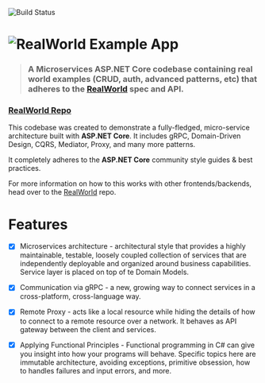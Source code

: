 ![Build Status](https://travis-ci.com/profjordanov/realworld-microservices.svg?branch=master)

# ![RealWorld Example App](logo.png)

> ### A Microservices ASP.NET Core codebase containing real world examples (CRUD, auth, advanced patterns, etc) that adheres to the [RealWorld](https://github.com/gothinkster/realworld) spec and API.


### [RealWorld Repo](https://github.com/gothinkster/realworld)


This codebase was created to demonstrate a fully-fledged, micro-service architecture built with **ASP.NET Core**. It includes gRPC, Domain-Driven Design, CQRS, Mediator, Proxy, and many more patterns.

It completely adheres to the **ASP.NET Core** community style guides & best practices.

For more information on how to this works with other frontends/backends, head over to the [RealWorld](https://github.com/gothinkster/realworld) repo.

# Features

- [x] Microservices architecture - architectural style that provides a highly maintainable, testable, loosely coupled collection of services that are independently deployable and organized around business capabilities. Service layer is placed on top of te Domain Models. 

- [x] Communication via gRPC - a new, growing way to connect services in a cross-platform, cross-language way. 

- [x] Remote Proxy - acts like a local resource while hiding the details of how to connect to a remote resource over a network. It behaves as API gateway between the client and services.

- [x] Applying Functional Principles - Functional programming in C# can give you insight into how your programs will behave. Specific topics here are immutable architecture, avoiding exceptions, primitive obsession, how to handles failures and input errors, and more. 
